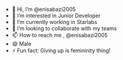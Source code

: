 - 👋 Hi, I’m @enisabazi2005
- 👀 I’m interested in Junior Developer
- 🌱 I’m currently working in Starlabs
- 💞️ I’m looking to collaborate with my teams
- 📫 How to reach me , @enisabazi2005  
- 😄 Male
- ⚡ Fun fact: Giving up is femininity thing!

<!---
enisabazi2005/enisabazi2005 is a ✨ special ✨ repository because its `README.md` (this file) appears on your GitHub profile.
You can click the Preview link to take a look at your changes.
--->
